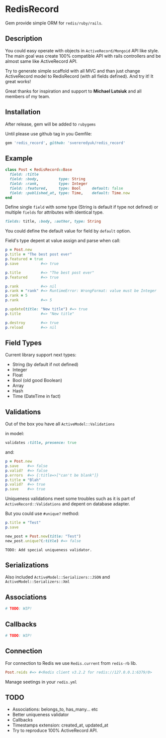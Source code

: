 # RedisRecord

Gem provide simple ORM for `redis/ruby/rails`.

## Description

You could easy operate with objects in `ActiveRecord/Mongoid` API like style.
The main goal was create 100% compatible API with rails controllers and be almost same like ActiveRecord API.

Try to generate simple scaffold with all MVC and than just change ActiveRecord model to RedisRecord (with all fields defined).
And try it! It great works!

Great thanks for inspiration and support to **Michael Lutsiuk** and all members of my team.

## Installation

After release, gem will be added to `rubygems`

Until please use github tag in you Gemfile:
```ruby
gem 'redis_record', github: 'svereredyuk/redis_record'
```

## Example
```ruby
class Post < RedisRecord::Base
  field: :title
  field: :body,         type: String
  field: :rank,         type: Integer
  field: :featured,     type: Bool     default: false
  field: :published_at, type: Time,    default: Time.now
end
```

Define single `field` with some type (String is default if type not defined) or multiple `fields` for attributes with identical type.

```ruby
fields: title, :body, :author, type: String
```

You could define the default value for field by `default` option.

Field's type depent at value assign and parse when call:

```ruby
p = Post.new
p.title = "The best post ever"
p.featured = true
p.save          #=> true

p.title         #=> "The best post ever"
p.featured      #=> true

p.rank          #=> nil
p.rank = "rank" #=> RuntimeError: WrongFormat: value must be Integer
p.rank = 5
p.rank          #=> 5

p.update(title: "New title") #=> true
p.title         #=> "New title"

p.destroy       #=> true
p.reload        #=> nil
```

## Field Types
Current library support next types:
* String (by default if not defined)
* Integer
* Float
* Bool (old good Boolean)
* Array
* Hash
* Time (DateTime in fact)

## Validations

Out of the box you have all `ActiveModel::Validations`

in model:
```ruby
validates :title, presence: true
```
and:

```ruby
p = Post.new
p.save    #=> false
p.valid?  #=> false
p.errors  #=> {:title=>["can't be blank"]}
p.title = "Blah"
p.valid?  #=> true
p.save    #=> true
```

Uniqueness validations meet some troubles such as it is part of `ActiveRecord::Validations` and depent on database adapter.

But you could use `#unique?` method:

```ruby
p.title = "Test"
p.save

new_post = Post.new(title: "Test")
new_post.unique?(:title) #=> false
```

`TODO: Add special uniqueness validator.`

## Serializations

Also included `ActiveModel::Serializers::JSON` and `ActiveModel::Serializers::Xml`

## Associations

``` ruby
# TODO: WIP!
```

## Callbacks


``` ruby
# TODO: WIP!
```

## Connection

For connection to Redis we use `Redis.current` from `redis-rb` lib.

```ruby
Post.reids #=> #<Redis client v3.2.2 for redis://127.0.0.1:6379/0>
```

Manage seetings in your `redis.yml`

## TODO

* Associations: belongs_to, has_many... etc
* Better uniqueness validator
* Callbacks
* Timestamps extension: created_at, updated_at
* Try to reproduce 100% ActiveRecord API.

